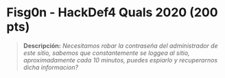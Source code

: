 # Fisg0n - HackDef4 Quals 2020 (200 pts)

> **Descripción:** 
*Necesitamos robar la contraseña del administrador de este sitio, sabemos que constantemente se loggea al sitio, aproximadamente cada 10 minutos, puedes espiarlo y recuperarnos dicha informacion?*
